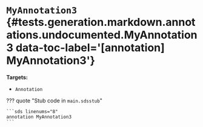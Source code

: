 # <code class="doc-symbol doc-symbol-annotation"></code> `MyAnnotation3` {#tests.generation.markdown.annotations.undocumented.MyAnnotation3 data-toc-label='[annotation] MyAnnotation3'}

**Targets:**

- `Annotation`

??? quote "Stub code in `main.sdsstub`"

    ```sds linenums="8"
    annotation MyAnnotation3
    ```
